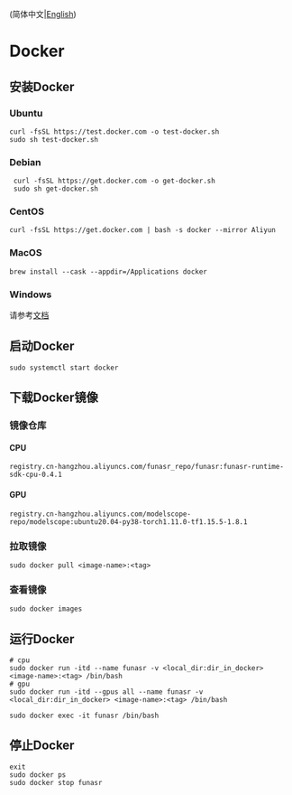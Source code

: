 (简体中文|[English](./docker.md))

# Docker

## 安装Docker

### Ubuntu
```shell
curl -fsSL https://test.docker.com -o test-docker.sh
sudo sh test-docker.sh
```
### Debian
```shell
 curl -fsSL https://get.docker.com -o get-docker.sh
 sudo sh get-docker.sh
```

### CentOS
```shell
curl -fsSL https://get.docker.com | bash -s docker --mirror Aliyun
```

### MacOS
```shell
brew install --cask --appdir=/Applications docker
```

### Windows
请参考[文档](https://docs.docker.com/desktop/install/windows-install/)

## 启动Docker
```shell
sudo systemctl start docker
```
## 下载Docker镜像

### 镜像仓库

#### CPU
`registry.cn-hangzhou.aliyuncs.com/funasr_repo/funasr:funasr-runtime-sdk-cpu-0.4.1`

#### GPU

`registry.cn-hangzhou.aliyuncs.com/modelscope-repo/modelscope:ubuntu20.04-py38-torch1.11.0-tf1.15.5-1.8.1`

### 拉取镜像
```shell
sudo docker pull <image-name>:<tag>
```

### 查看镜像
```shell
sudo docker images
```

## 运行Docker
```shell
# cpu
sudo docker run -itd --name funasr -v <local_dir:dir_in_docker> <image-name>:<tag> /bin/bash
# gpu
sudo docker run -itd --gpus all --name funasr -v <local_dir:dir_in_docker> <image-name>:<tag> /bin/bash

sudo docker exec -it funasr /bin/bash
```

## 停止Docker
```shell
exit
sudo docker ps
sudo docker stop funasr
```

